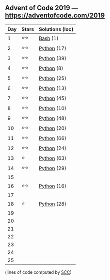 ## Advent of Code 2019 — https://adventofcode.com/2019

 | Day | Stars | Solutions (loc) |
 |-----|-------|-----------------|
 | 1   | ⭐⭐  | [Bash](/aoc2019/01/solution.sh) (1) |
 | 2   | ⭐⭐  | [Python](/aoc2019/02/solution.py) (17) |
 | 3   | ⭐⭐  | [Python](/aoc2019/03/solution.py) (39) |
 | 4   | ⭐⭐  | [Python](/aoc2019/04/solution.py) (8) |
 | 5   | ⭐⭐  | [Python](/aoc2019/05/solution.py) (25) |
 | 6   | ⭐⭐  | [Python](/aoc2019/06/solution.py) (13) |
 | 7   | ⭐⭐  | [Python](/aoc2019/07/solution.py) (45) |
 | 8   | ⭐⭐  | [Python](/aoc2019/08/solution.py) (10) |
 | 9   | ⭐⭐  | [Python](/aoc2019/09/solution.py) (48) |
 | 10  | ⭐⭐  | [Python](/aoc2019/10/solution.py) (20) |
 | 11  | ⭐⭐  | [Python](/aoc2019/11/solution.py) (66) |
 | 12  | ⭐⭐  | [Python](/aoc2019/12/solution.py) (24) |
 | 13  | ⭐    | [Python](/aoc2019/13/solution.py) (63) |
 | 14  | ⭐⭐  | [Python](/aoc2019/14/solution.py) (29) |
 | 15  |       | |
 | 16  | ⭐⭐  | [Python](/aoc2019/16/solution.py) (16) |
 | 17  |       | |
 | 18  | ⭐    | [Python](/aoc2019/18/solution.py) (28) |
 | 19  |       | |
 | 20  |       | |
 | 21  |       | |
 | 22  |       | |
 | 23  |       | |
 | 24  |       | |
 | 25  |       | |

(lines of code computed by [SCC](https://github.com/boyter/scc))
